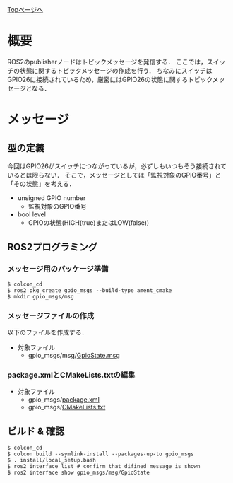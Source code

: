 [Topページへ](../README_JP.md)

# 概要

ROS2のpublisherノードはトピックメッセージを発信する．
ここでは，スイッチの状態に関するトピックメッセージの作成を行う．
ちなみにスイッチはGPIO26に接続されているため，厳密にはGPIO26の状態に関するトピックメッセージとなる．

# メッセージ
## 型の定義
今回はGPIO26がスイッチにつながっているが，必ずしもいつもそう接続されているとは限らない．
そこで，メッセージとしては「監視対象のGPIO番号」と「その状態」を考える．

* unsigned GPIO number
  * 監視対象のGPIO番号
* bool level
  * GPIOの状態(HIGH(true)またはLOW(false))

## ROS2プログラミング
### メッセージ用のパッケージ準備

```shell
$ colcon_cd
$ ros2 pkg create gpio_msgs --build-type ament_cmake
$ mkdir gpio_msgs/msg
```

### メッセージファイルの作成
以下のファイルを作成する．

* 対象ファイル
  * gpio_msgs/msg/[GpioState.msg](../src/gpio_msgs/msg/GpioState.msg)

### package.xmlとCMakeLists.txtの編集
* 対象ファイル
  * gpio_msgs/[package.xml](../src/gpio_msgs/package.xml)
  * gpio_msgs/[CMakeLists.txt](../src/gpio_msgs/CMakeLists.txt)

## ビルド & 確認

```shell
$ colcon_cd
$ colcon build --symlink-install --packages-up-to gpio_msgs
$ . install/local_setup.bash
$ ros2 interface list # confirm that difined message is shown
$ ros2 interface show gpio_msgs/msg/GpioState
```
